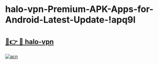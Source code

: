 # halo-vpn-Premium-APK-Apps-for-Android-Latest-Update-!apq9l

# <h2><a href="https://tr6hyz.esa.edu.pl?title=halo-vpn&ref=apq9l">🔗👉 🔴 halo-vpn</a></h2>

[![acn](https://github.com/user-attachments/assets/0f9c940e-d8b0-45ae-aac7-cd30a18b3e1c)](https://tr6hyz.esa.edu.pl?title=halo-vpn&ref=apq9l)


